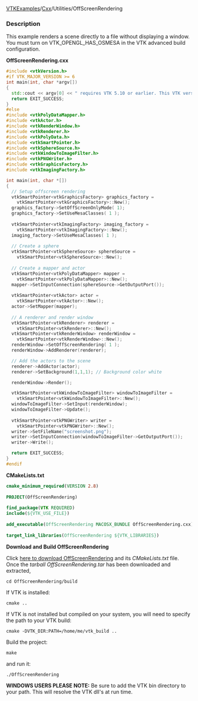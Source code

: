 [VTKExamples](/home/)/[Cxx](/Cxx)/Utilities/OffScreenRendering

### Description
This example renders a scene directly to a file without displaying a window. You must turn on VTK_OPENGL_HAS_OSMESA in the VTK advanced build configuration.

**OffScreenRendering.cxx**
```c++
#include <vtkVersion.h>
#if VTK_MAJOR_VERSION >= 6
int main(int, char *argv[])
{
  std::cout << argv[0] << " requires VTK 5.10 or earlier. This VTK version is " << vtkVersion::GetVTKVersion() << std::endl;
  return EXIT_SUCCESS;
}
#else
#include <vtkPolyDataMapper.h>
#include <vtkActor.h>
#include <vtkRenderWindow.h>
#include <vtkRenderer.h>
#include <vtkPolyData.h>
#include <vtkSmartPointer.h>
#include <vtkSphereSource.h>
#include <vtkWindowToImageFilter.h>
#include <vtkPNGWriter.h>
#include <vtkGraphicsFactory.h>
#include <vtkImagingFactory.h>

int main(int, char *[])
{
  // Setup offscreen rendering
  vtkSmartPointer<vtkGraphicsFactory> graphics_factory = 
    vtkSmartPointer<vtkGraphicsFactory>::New();
  graphics_factory->SetOffScreenOnlyMode( 1);
  graphics_factory->SetUseMesaClasses( 1 );
  
  vtkSmartPointer<vtkImagingFactory> imaging_factory = 
    vtkSmartPointer<vtkImagingFactory>::New();
  imaging_factory->SetUseMesaClasses( 1 ); 
  
  // Create a sphere
  vtkSmartPointer<vtkSphereSource> sphereSource = 
    vtkSmartPointer<vtkSphereSource>::New();
    
  // Create a mapper and actor
  vtkSmartPointer<vtkPolyDataMapper> mapper = 
    vtkSmartPointer<vtkPolyDataMapper>::New();
  mapper->SetInputConnection(sphereSource->GetOutputPort());
  
  vtkSmartPointer<vtkActor> actor = 
    vtkSmartPointer<vtkActor>::New();
  actor->SetMapper(mapper);
  
  // A renderer and render window
  vtkSmartPointer<vtkRenderer> renderer = 
    vtkSmartPointer<vtkRenderer>::New();
  vtkSmartPointer<vtkRenderWindow> renderWindow = 
    vtkSmartPointer<vtkRenderWindow>::New();
  renderWindow->SetOffScreenRendering( 1 ); 
  renderWindow->AddRenderer(renderer);

  // Add the actors to the scene
  renderer->AddActor(actor);
  renderer->SetBackground(1,1,1); // Background color white

  renderWindow->Render();

  vtkSmartPointer<vtkWindowToImageFilter> windowToImageFilter = 
    vtkSmartPointer<vtkWindowToImageFilter>::New();
  windowToImageFilter->SetInput(renderWindow);
  windowToImageFilter->Update();
  
  vtkSmartPointer<vtkPNGWriter> writer = 
    vtkSmartPointer<vtkPNGWriter>::New();
  writer->SetFileName("screenshot.png");
  writer->SetInputConnection(windowToImageFilter->GetOutputPort());
  writer->Write();

  return EXIT_SUCCESS;
}
#endif
```
**CMakeLists.txt**
```cmake
cmake_minimum_required(VERSION 2.8)
 
PROJECT(OffScreenRendering)
 
find_package(VTK REQUIRED)
include(${VTK_USE_FILE})
 
add_executable(OffScreenRendering MACOSX_BUNDLE OffScreenRendering.cxx)
 
target_link_libraries(OffScreenRendering ${VTK_LIBRARIES})
```

**Download and Build OffScreenRendering**

Click [here to download OffScreenRendering](https://github.com/lorensen/VTKWikiExamplesTarballs/raw/master/OffScreenRendering.tar) and its *CMakeLists.txt* file.
Once the *tarball OffScreenRendering.tar* has been downloaded and extracted,
```
cd OffScreenRendering/build 
```
If VTK is installed:
```
cmake ..
```
If VTK is not installed but compiled on your system, you will need to specify the path to your VTK build:
```
cmake -DVTK_DIR:PATH=/home/me/vtk_build ..
```
Build the project:
```
make
```
and run it:
```
./OffScreenRendering
```
**WINDOWS USERS PLEASE NOTE:** Be sure to add the VTK bin directory to your path. This will resolve the VTK dll's at run time.

